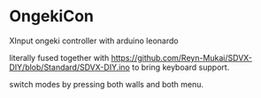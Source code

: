 # OngekiCon
XInput ongeki controller with arduino leonardo

literally fused together with https://github.com/Reyn-Mukai/SDVX-DIY/blob/Standard/SDVX-DIY.ino to bring keyboard support.

switch modes by pressing both walls and both menu.
